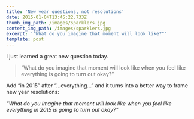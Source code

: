 ```yaml
---
title: 'New year questions, not resolutions'
date: 2015-01-04T13:45:22.733Z
thumb_img_path: /images/sparklers.jpg
content_img_path: /images/sparklers.jpg
excerpt: '"What do you imagine that moment will look like?"'
template: post
---
```

I just learned a great new question today.

> “What do you imagine that moment will look like when you feel like everything is going to turn out okay?”

Add “in 2015” after “…everything…” and it turns into a better way to frame new year resolutions:

*“What do you imagine that moment will look like when you feel like everything in 2015 is going to turn out okay?”*
